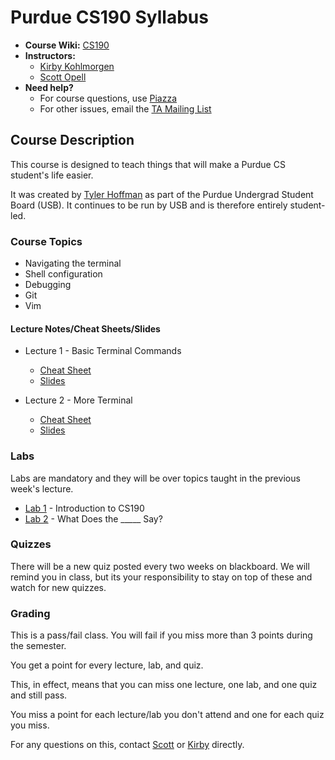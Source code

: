 # Purdue CS190 Syllabus

* **Course Wiki:** [CS190](http://courses.cs.purdue.edu/cs19000:fall14:start)
* **Instructors:**
    + [Kirby Kohlmorgen](mailto:kirby@purdue.edu)
    + [Scott Opell](mailto:sopell@purdue.edu)
* **Need help?**
    + For course questions, use [Piazza](https://piazza.com/class/hz7luhvej2a4d0)
    + For other issues, email the [TA Mailing List](mailto:cs190-tools-ta@cs.purdue.edu)

## Course Description

This course is designed to teach things that will make a Purdue CS student's life easier.

It was created by [Tyler Hoffman](https://github.com/tyhoff) as part of the Purdue Undergrad Student Board (USB).
It continues to be run by USB and is therefore entirely student-led.

### Course Topics

* Navigating the terminal
* Shell configuration
* Debugging
* Git
* Vim

#### Lecture Notes/Cheat Sheets/Slides

* Lecture 1 - Basic Terminal Commands
    + [Cheat Sheet](https://github.com/purduecs190/syllabus/blob/master/lecture01-basic-terminal-commands.md)
    + [Slides](https://docs.google.com/presentation/d/1ie2kzFa5exW57Xh6T_0ITiaVvn-Z3tJMycR7T5Pid_Y/edit?usp=sharing)

* Lecture 2 - More Terminal
    + [Cheat Sheet](https://github.com/purduecs190/syllabus/blob/master/lecture01-more-terminal.md)
    + [Slides](https://docs.google.com/presentation/d/1nXfy5ABaViVmoe_AbzI5mWezLXk3YhoWfLpJiazFh5w/edit?usp=sharing)

### Labs

Labs are mandatory and they will be over topics taught in the previous week's lecture.

* [Lab 1](https://github.com/PurdueCS190/lab1) - Introduction to CS190
* [Lab 2](https://github.com/PurdueCS190/lab2) - What Does the _____ Say?

### Quizzes

There will be a new quiz posted every two weeks on blackboard. We will remind you in class, but its your responsibility to stay on top of these and watch for new quizzes.

### Grading

This is a pass/fail class. You will fail if you miss more than 3 points during the semester.

You get a point for every lecture, lab, and quiz.

This, in effect, means that you can miss one lecture, one lab, and one quiz and still pass.

You miss a point for each lecture/lab you don't attend and one for each quiz you miss.

For any questions on this, contact [Scott](mailto:sopell@purdue.edu) or [Kirby](mailto:kirby@purdue.edu) directly.
